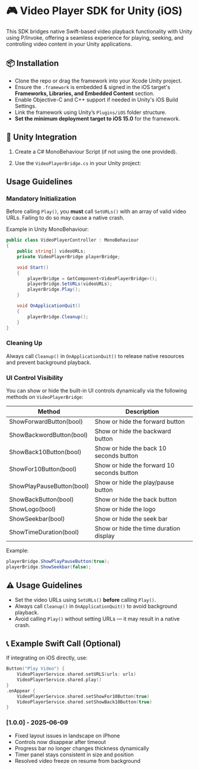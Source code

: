 
# 🎮 Video Player SDK for Unity (iOS)

This SDK bridges native Swift-based video playback functionality with Unity using P/Invoke, offering a seamless experience for playing, seeking, and controlling video content in your Unity applications.

## 📦 Installation

- Clone the repo or drag the framework into your Xcode Unity project.
- Ensure the `.framework` is embedded & signed in the iOS target's **Frameworks, Libraries, and Embedded Content** section.
- Enable Objective-C and C++ support if needed in Unity's iOS Build Settings.
- Link the framework using Unity’s `Plugins/iOS` folder structure.
- **Set the minimum deployment target to iOS 15.0** for the framework.

## 🧹 Unity Integration

1. Create a C# MonoBehaviour Script (if not using the one provided).

2. Use the `VideoPlayerBridge.cs` in your Unity project:


## Usage Guidelines

### Mandatory Initialization

Before calling `Play()`, you **must** call `SetURLs()` with an array of valid video URLs. Failing to do so may cause a native crash.

Example in Unity MonoBehaviour:

```csharp
public class VideoPlayerController : MonoBehaviour
{
    public string[] videoURLs;
    private VideoPlayerBridge playerBridge;

    void Start()
    {
        playerBridge = GetComponent<VideoPlayerBridge>();
        playerBridge.SetURLs(videoURLs);
        playerBridge.Play();
    }

    void OnApplicationQuit()
    {
        playerBridge.Cleanup();
    }
}
```

### Cleaning Up

Always call `Cleanup()` in `OnApplicationQuit()` to release native resources and prevent background playback.

### UI Control Visibility

You can show or hide the built-in UI controls dynamically via the following methods on `VideoPlayerBridge`:

| Method                 | Description                          |
|------------------------|------------------------------------|
| ShowForwardButton(bool) | Show or hide the forward button    |
| ShowBackwordButton(bool) | Show or hide the backward button   |
| ShowBack10Button(bool)  | Show or hide the back 10 seconds button |
| ShowFor10Button(bool)   | Show or hide the forward 10 seconds button |
| ShowPlayPauseButton(bool) | Show or hide the play/pause button |
| ShowBackButton(bool)    | Show or hide the back button       |
| ShowLogo(bool)          | Show or hide the logo              |
| ShowSeekbar(bool)       | Show or hide the seek bar          |
| ShowTimeDuration(bool)  | Show or hide the time duration display |

Example:

```csharp
playerBridge.ShowPlayPauseButton(true);
playerBridge.ShowSeekbar(false);
```


## ⚠️ Usage Guidelines

- Set the video URLs using `SetURLs()` **before** calling `Play()`.
- Always call `Cleanup()` in `OnApplicationQuit()` to avoid background playback.
- Avoid calling `Play()` without setting URLs — it may result in a native crash.

## 📞 Example Swift Call (Optional)

If integrating on iOS directly, use:

```swift
Button("Play Video") {
    VideoPlayerService.shared.setURLS(urls: urls)
    VideoPlayerService.shared.play()
}
.onAppear {
    VideoPlayerService.shared.setShowFor10Button(true)
    VideoPlayerService.shared.setShowBack10Button(true)
}
```
### [1.0.0] - 2025-06-09
- Fixed layout issues in landscape on iPhone
- Controls now disappear after timeout
- Progress bar no longer changes thickness dynamically
- Timer panel stays consistent in size and position
- Resolved video freeze on resume from background

